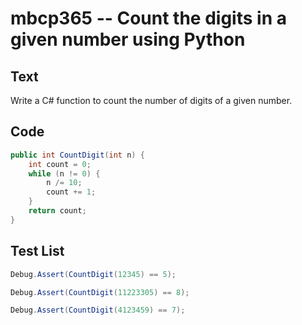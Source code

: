 # mbcp365 -- Count the digits in a given number using Python

## Text

Write a C# function to count the number of digits of a given number.

## Code

```csharp
public int CountDigit(int n) {
    int count = 0;
    while (n != 0) {
        n /= 10;
        count += 1;
    }
    return count;
}
```

## Test List

```csharp
Debug.Assert(CountDigit(12345) == 5);
```

```csharp
Debug.Assert(CountDigit(11223305) == 8);
```

```csharp
Debug.Assert(CountDigit(4123459) == 7);
```
